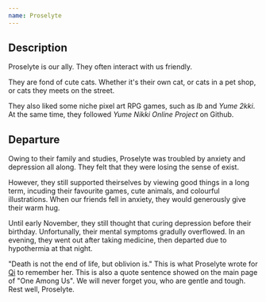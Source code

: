 ```yaml
---
name: Proselyte
---
```


## Description

Proselyte is our ally. They often interact with us friendly.

They are fond of cute cats. Whether it's their own cat, or cats in a pet shop, or cats they meets on the street.

They also liked some niche pixel art RPG games, such as *Ib* and *Yume 2kki*. At the same time, they followed *Yume Nikki Online Project* on Github.

## Departure

Owing to their family and studies, Proselyte was troubled by anxiety and depression all along. They felt that they were losing the sense of exist.

However, they still supported theirselves by viewing good things in a long term, incuding their favourite games, cute animals, and colourful illustrations. When our friends fell in anxiety, they would generously give their warm hug. 

Until early November, they still thought that curing depression before their birthday. Unfortunally, their mental symptoms gradully overflowed. In an evening, they went out after taking medicine, then departed due to hypothermia at that night.

"Death is not the end of life, but oblivion is." This is what Proselyte wrote for [Qi](https://one-among.us/profile/qiqi233345) to remember her. This is also a quote sentence showed on the main page of "One Among Us". We will never forget you, who are gentle and tough. Rest well, Proselyte.